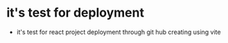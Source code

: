 # it's test for deployment

- it's test for react project deployment through git hub creating using vite
